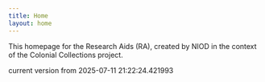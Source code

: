 ```yaml
---
title: Home
layout: home
---
```


This homepage for the Research Aids (RA), created by NIOD in the context of the Colonial Collections project. 


current version from 2025-07-11 21:22:24.421993